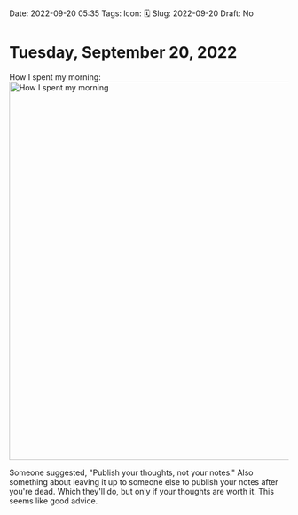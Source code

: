 Date: 2022-09-20 05:35
Tags: 
Icon: 🗓️
Slug: 2022-09-20
Draft: No

# Tuesday, September 20, 2022

How I spent my morning:
<a data-flickr-embed="true" href="https://www.flickr.com/photos/jbaty/52371801458/in/dateposted-public/" title="Prints drying"><img src="https://live.staticflickr.com/65535/52371801458_3a24335742_b.jpg" width="1024" height="683" alt="How I spent my morning"></a><script async src="//embedr.flickr.com/assets/client-code.js" charset="utf-8"></script>

Someone suggested, "Publish your thoughts, not your notes." Also something about leaving it up to someone else to publish your notes after you're dead. Which they'll do, but only if your thoughts are worth it. This seems like good advice.

